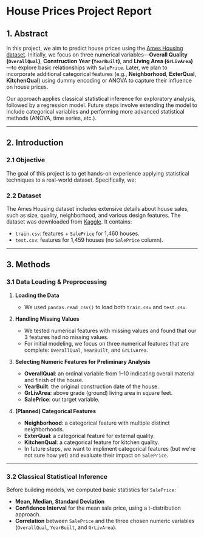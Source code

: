 # House Prices Project Report

## 1. Abstract

In this project, we aim to predict house prices using the [Ames Housing dataset](https://www.kaggle.com/competitions/house-prices-advanced-regression-techniques/data). Initially, we focus on three numerical variables—**Overall Quality (`OverallQual`)**, **Construction Year (`YearBuilt`)**, and **Living Area (`GrLivArea`)**—to explore basic relationships with `SalePrice`. Later, we plan to incorporate additional categorical features (e.g., **Neighborhood**, **ExterQual**, **KitchenQual**) using dummy encoding or ANOVA to capture their influence on house prices.  
   
Our approach applies classical statistical inference for exploratory analysis, followed by a regression model. Future steps involve extending the model to include categorical variables and performing more advanced statistical methods (ANOVA, time series, etc.).

---

## 2. Introduction

### 2.1 Objective

The goal of this project is to get hands-on experience applying statistical techniques to a real-world dataset. Specifically, we:

### 2.2 Dataset

The Ames Housing dataset includes extensive details about house sales, such as size, quality, neighborhood, and various design features. The dataset was downloaded from [Kaggle](https://www.kaggle.com/competitions/house-prices-advanced-regression-techniques/data). It contains:

- `train.csv`: features + `SalePrice` for 1,460 houses.
- `test.csv`: features for 1,459 houses (no `SalePrice` column).

---

## 3. Methods

### 3.1 Data Loading & Preprocessing

1. **Loading the Data**  
   - We used `pandas.read_csv()` to load both `train.csv` and `test.csv`.
   
2. **Handling Missing Values**  
   - We tested numerical features with missing values and found that our 3 features had no missing values.
   - For initial modeling, we focus on three numerical features that are complete: `OverallQual`, `YearBuilt`, and `GrLivArea`.

3. **Selecting Numeric Features for Preliminary Analysis**  
   - **OverallQual**: an ordinal variable from 1–10 indicating overall material and finish of the house.
   - **YearBuilt**: the original construction date of the house.
   - **GrLivArea**: above grade (ground) living area in square feet.
   - **SalePrice**: our target variable.

4. **(Planned) Categorical Features**  
   - **Neighborhood**: a categorical feature with multiple distinct neighborhoods.
   - **ExterQual**: a categorical feature for external quality.
   - **KitchenQual**: a categorical feature for kitchen quality.
   - In future steps, we want to impliment categorical features (but we're not sure how yet) and evaluate their impact on `SalePrice`.

---

### 3.2 Classical Statistical Inference

Before building models, we computed basic statistics for `SalePrice`:

- **Mean, Median, Standard Deviation**  
- **Confidence Interval** for the mean sale price, using a t-distribution approach.
- **Correlation** between `SalePrice` and the three chosen numeric variables (`OverallQual`, `YearBuilt`, and `GrLivArea`).
